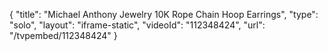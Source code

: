 {
    "title": "Michael Anthony Jewelry 10K Rope Chain Hoop Earrings",
    "type": "solo",
    "layout": "iframe-static",
    "videoId": "112348424",
    "url": "\/tvpembed\/112348424"
}